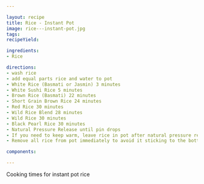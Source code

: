 ```yaml
---

layout: recipe
title: Rice - Instant Pot
image: rice---instant-pot.jpg
tags: 
recipeYield: 

ingredients:
- Rice

directions:
- wash rice
- add equal parts rice and water to pot
- White Rice (Basmati or Jasmin) 3 minutes
- White Sushi Rice 5 minutes
- Brown Rice (Basmati) 22 minutes
- Short Grain Brown Rice 24 minutes
- Red Rice 30 minutes
- Wild Rice Blend 28 minutes
- Wild Rice 30 minutes
- Black Pearl Rice 30 minutes
- Natural Pressure Release until pin drops
- If you need to keep warm, leave rice in pot after natural pressure release without opening the lid
- Remove all rice from pot immediately to avoid it sticking to the bottom

components:

---
```

Cooking times for instant pot rice
